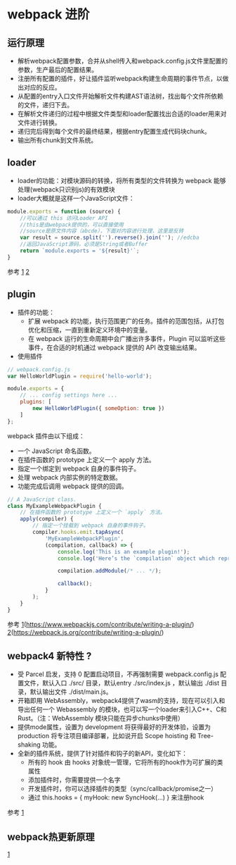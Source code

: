 # webpack 进阶

## 运行原理
- 解析webpack配置参数，合并从shell传入和webpack.config.js文件里配置的参数，生产最后的配置结果。
- 注册所有配置的插件，好让插件监听webpack构建生命周期的事件节点，以做出对应的反应。
- 从配置的entry入口文件开始解析文件构建AST语法树，找出每个文件所依赖的文件，递归下去。
- 在解析文件递归的过程中根据文件类型和loader配置找出合适的loader用来对文件进行转换。
- 递归完后得到每个文件的最终结果，根据entry配置生成代码块chunk。
- 输出所有chunk到文件系统。

## loader
- loader的功能：对模块源码的转换，将所有类型的文件转换为 webpack 能够处理(webpack只识别js)的有效模块
- loader大概就是这样一个JavaScript文件：
```js
module.exports = function (source) {
    //可以通过 this 访问Loader API
    //this是由webpack提供的，可以直接使用
    //source是原文件内容（abcde），下面对内容进行处理，这里是反转
    var result = source.split('').reverse().join(''); //edcba
    //返回JavaScript源码，必须是String或者Buffer
    return `module.exports = '${result}'`;
}
```

参考
[1](https://www.jianshu.com/p/7fa359ffcf8d)
[2](https://www.jianshu.com/p/60a8bd26796c)


## plugin
- 插件的功能：
    - 扩展 webpack 的功能，执行范围更广的任务。插件的范围包括，从打包优化和压缩，一直到重新定义环境中的变量。
    - 在 webpack 运行的生命周期中会广播出许多事件，Plugin 可以监听这些事件，在合适的时机通过 webpack 提供的 API 改变输出结果。
- 使用插件
```js
// webpack.config.js
var HelloWorldPlugin = require('hello-world');

module.exports = {
    // ... config settings here ...
    plugins: [
        new HelloWorldPlugin({ someOption: true })
    ]
};
```
webpack 插件由以下组成：
- 一个 JavaScript 命名函数。
- 在插件函数的 prototype 上定义一个 apply 方法。
- 指定一个绑定到 webpack 自身的事件钩子。
- 处理 webpack 内部实例的特定数据。
- 功能完成后调用 webpack 提供的回调。

```js
// A JavaScript class.
class MyExampleWebpackPlugin {
    // 在插件函数的 prototype 上定义一个 `apply` 方法。
    apply(compiler) {
        // 指定一个挂载到 webpack 自身的事件钩子。
        compiler.hooks.emit.tapAsync(
            'MyExampleWebpackPlugin',
            (compilation, callback) => {
                console.log('This is an example plugin!');
                console.log('Here’s the `compilation` object which represents a single build of assets:', compilation);

                compilation.addModule(/* ... */);

                callback();
            }
        );
    }
}
```

参考
[1](中文)(https://www.webpackjs.com/contribute/writing-a-plugin/)
[2](英文es6)(https://webpack.js.org/contribute/writing-a-plugin/)


## webpack4 新特性 ?
- 受 Parcel 启发，支持 0 配置启动项目，不再强制需要 webpack.config.js 配置文件，默认入口 ./src/ 目录，默认entry ./src/index.js ，默认输出 ./dist 目录，默认输出文件 ./dist/main.js。
- 开箱即用 WebAssembly，webpack4提供了wasm的支持，现在可以引入和导出任何一个 Webassembly 的模块，也可以写一个loader来引入C++、C和Rust。（注：WebAssembly 模块只能在异步chunks中使用）
- 提供mode属性，设置为 development 将获得最好的开发体验，设置为 production 将专注项目编译部署，比如说开启 Scope hoisting 和 Tree-shaking 功能。
- 全新的插件系统，提供了针对插件和钩子的新API，变化如下：
    - 所有的 hook 由 hooks 对象统一管理，它将所有的hook作为可扩展的类属性
    - 添加插件时，你需要提供一个名字
    - 开发插件时，你可以选择插件的类型（sync/callback/promise之一）
    - 通过 this.hooks = { myHook: new SyncHook(…) } 来注册hook

参考
[1](http://louiszhai.github.io/2019/01/04/webpack4/)

## webpack热更新原理
[1](https://zhuanlan.zhihu.com/p/30669007)